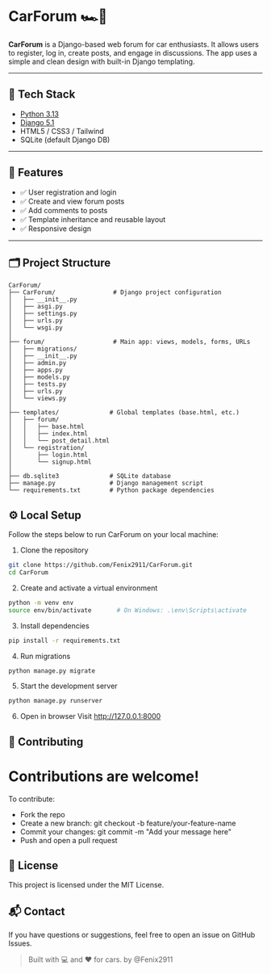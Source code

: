 # CarForum 🏎️💬

**CarForum** is a Django-based web forum for car enthusiasts. It allows users to register, log in, create posts, and engage in discussions. The app uses a simple and clean design with built-in Django templating.

---

## 🔧 Tech Stack

- [Python 3.13](https://www.python.org/)
- [Django 5.1](https://www.djangoproject.com/)
- HTML5 / CSS3 / Tailwind
- SQLite (default Django DB)

---

## 🚀 Features

- ✅ User registration and login
- ✅ Create and view forum posts
- ✅ Add comments to posts
- ✅ Template inheritance and reusable layout
- ✅ Responsive design

---

## 🗂️ Project Structure

```text
CarForum/
├── CarForum/                # Django project configuration
│   ├── __init__.py
│   ├── asgi.py
│   ├── settings.py
│   ├── urls.py
│   └── wsgi.py
│
├── forum/                   # Main app: views, models, forms, URLs
│   ├── migrations/
│   ├── __init__.py
│   ├── admin.py
│   ├── apps.py
│   ├── models.py
│   ├── tests.py
│   ├── urls.py
│   └── views.py
│
├── templates/              # Global templates (base.html, etc.)
│   ├── forum/
│   │   ├── base.html
│   │   ├── index.html
│   │   └── post_detail.html
│   └── registration/
│       ├── login.html
│       └── signup.html
│
├── db.sqlite3              # SQLite database
├── manage.py               # Django management script
└── requirements.txt        # Python package dependencies
```
## ⚙️ Local Setup
Follow the steps below to run CarForum on your local machine:

1. Clone the repository
```bash
git clone https://github.com/Fenix2911/CarForum.git
cd CarForum
```
2. Create and activate a virtual environment
```bash
python -m venv env
source env/bin/activate       # On Windows: .\env\Scripts\activate
```
3. Install dependencies
```bash
pip install -r requirements.txt
```
4. Run migrations
```bash
python manage.py migrate
```
5. Start the development server
```bash
python manage.py runserver
```
6. Open in browser
Visit http://127.0.0.1:8000

## 🤝 Contributing
# Contributions are welcome!
To contribute: </br>
* Fork the repo
* Create a new branch: git checkout -b feature/your-feature-name
* Commit your changes: git commit -m "Add your message here"
* Push and open a pull request

## 📄 License
This project is licensed under the MIT License.

## 📬 Contact
If you have questions or suggestions, feel free to open an issue on GitHub Issues.

> Built with 💻 and ❤️ for cars. by @Fenix2911

